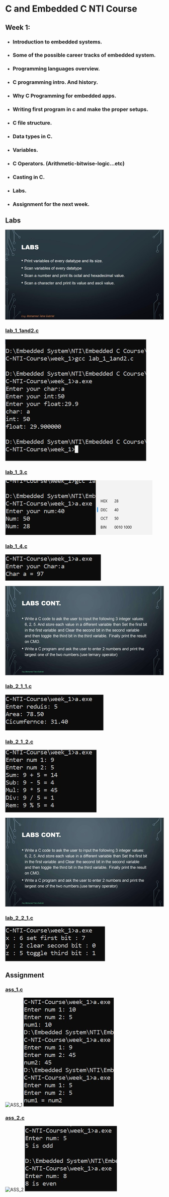 # C and Embedded C NTI Course 

## Week 1:
- ###  Introduction to embedded systems.
- ###  Some of the possible career tracks of embedded system.
- ###  Programming languages overview.
- ###  C programming intro. And history.
- ###  Why C Programming for embedded apps.
- ###  Writing first program in c and make the proper setups.
- ###  C file structure.
- ###  Data types in C.
- ###  Variables.
- ###  C Operators. (Arithmetic-bitwise-logic...etc)
- ###  Casting in C.
- ###  Labs.
- ###  Assignment for the next week.


## Labs
![Lab_1_1](./Week_1_Labs_ASS/Lab_1_1.jpg)

### [lab_1_1and2.c](./lab_1_1and2.c)
![lab_1_1and2.c](./lab_1_1and2.jpg)

### [lab_1_3.c](./lab_1_3.c)
![lab_1_3.c](./lab_1_3.jpg)

### [lab_1_4.c](./lab_1_4.c)
![lab_1_4.c](./lab_1_4.jpg)

![Lab_2_1](./Week_1_Labs_ASS/Lab_2_2.jpg)

### [lab_2_1_1.c](./lab_2_1_1.c)
![lab_2_1_1.c](./lab_2_1_1.jpg)

### [lab_2_1_2.c](./lab_2_1_2.c)
![lab_2_1_2.c](./lab_2_1_2.jpg)

![Lab_2_2](./Week_1_Labs_ASS/Lab_2_2.jpg)

### [lab_2_2_1.c](./lab_2_2_1.c)
![lab_2_2_1.c](./lab_2_2_1.jpg)


## Assignment

### [ass_1.c](./ASS_1.c)
![ASS_1](./Week_2_Labs_ASS/ASS_1.jpg)
![ASS_1](./ASS_1.jpg)


### [ass_2.c](./ASS_2.c)
![ASS_2](./Week_2_Labs_ASS/ASS_2.jpg)
![ASS_2](./ASS_2.jpg)